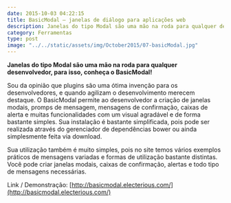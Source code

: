 ```yaml
---
date: 2015-10-03 04:22:15
title: BasicModal – janelas de diálogo para aplicações web
description: Janelas do tipo Modal são uma mão na roda para qualquer desenvolvedor, para isso, conheça o BasicModal!
category: Ferramentas
type: post
image: "../../static/assets/img/October2015/07-basicModal.jpg"
---
```


**Janelas do tipo Modal são uma mão na roda para qualquer desenvolvedor, para isso, conheça o BasicModal!**

Sou da opinião que plugins são uma ótima invenção para os desenvolvedores, e quando agilizam o desenvolvimento merecem destaque. O BasicModal permite ao desenvolvedor a criação de janelas modais, promps de mensagem, mensagens de confirmação, caixas de alerta e muitas funcionalidades com um visual agradável e de forma bastante simples. Sua instalação é bastante simplificada, pois pode ser realizada através do gerenciador de dependências bower ou ainda simplesmente feita via download.

Sua utilização também é muito simples, pois no site temos vários exemplos práticos de mensagens variadas e formas de utilização bastante distintas. Você pode criar janelas modais, caixas de confirmação, alertas e todo tipo de mensagens necessárias.

Link / Demonstração: [http://basicmodal.electerious.com/](http://basicmodal.electerious.com/)
